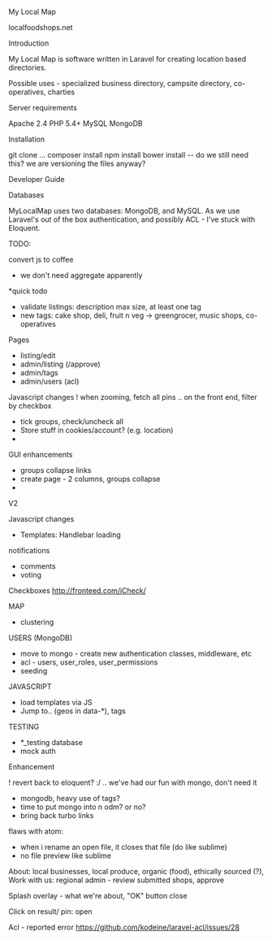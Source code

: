 My Local Map

localfoodshops.net

Introduction

My Local Map is software written in Laravel for creating location based directories.

Possible uses - specialized business directory, campsite directory, co-operatives, charties

Server requirements

Apache 2.4
PHP 5.4+
MySQL
MongoDB

Installation

git clone ...
composer install
npm install
bower install -- do we still need this? we are versioning the files anyway?

Developer Guide

Databases

MyLocalMap uses two databases: MongoDB, and MySQL. As we use Laravel's out of the box
authentication, and possibly ACL - I've stuck with Eloquent.






TODO:

convert js to coffee
* we don't need aggregate apparently 

*quick todo
- validate listings: description max size, at least one tag
- new tags: cake shop, deli, fruit n veg -> greengrocer, music shops, co-operatives

Pages

- listing/edit
- admin/listing (/approve)
- admin/tags
- admin/users (acl)


Javascript changes
! when zooming, fetch all pins .. on the front end, filter by checkbox
- tick groups, check/uncheck all
- Store stuff in cookies/account? (e.g. location)
-

GUI enhancements
- groups collapse links
- create page - 2 columns, groups collapse
-



V2

Javascript changes
- Templates: Handlebar loading

notifications

- comments
- voting

Checkboxes
http://fronteed.com/iCheck/

MAP
- clustering

USERS (MongoDB)
- move to mongo - create new authentication classes, middleware, etc
- acl - users, user_roles, user_permissions
- seeding

JAVASCRIPT
- load templates via JS
- Jump to.. (geos in data-*), tags

TESTING
- *_testing database
- mock auth

Enhancement


! revert back to eloquent? :/ .. we've had our fun with mongo, don't need it
- mongodb, heavy use of tags?
- time to put mongo into n odm? or no?
- bring back turbo links










flaws with atom:
- when i rename an open file, it closes that file (do like sublime)
- no file preview like sublime



About: local businesses, local produce, organic (food), ethically sourced (?),
Work with us: regional admin - review submitted shops, approve

Splash overlay - what we're about, "OK" button close



Click on result/ pin: open


Acl - reported error
https://github.com/kodeine/laravel-acl/issues/28
